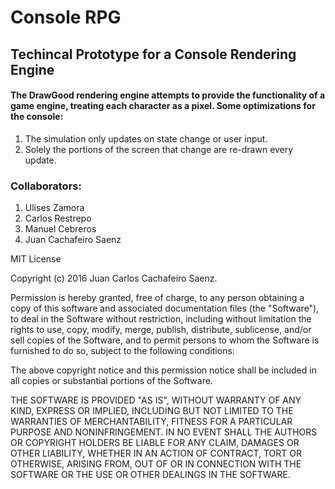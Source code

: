 # Console RPG

## Techincal Prototype for a Console Rendering Engine

#### The DrawGood rendering engine attempts to provide the functionality of a game engine, treating each character as a pixel. Some optimizations for the console:
1. The simulation only updates on state change or user input.
2. Solely the portions of the screen that change are re-drawn every update.

### Collaborators:

1. Ulises Zamora
2. Carlos Restrepo
3. Manuel Cebreros
4. Juan Cachafeiro Saenz

MIT License

Copyright (c) 2016 Juan Carlos Cachafeiro Saenz.

Permission is hereby granted, free of charge, to any person obtaining a copy
of this software and associated documentation files (the "Software"), to deal
in the Software without restriction, including without limitation the rights
to use, copy, modify, merge, publish, distribute, sublicense, and/or sell
copies of the Software, and to permit persons to whom the Software is
furnished to do so, subject to the following conditions:

The above copyright notice and this permission notice shall be included in all
copies or substantial portions of the Software.

THE SOFTWARE IS PROVIDED "AS IS", WITHOUT WARRANTY OF ANY KIND, EXPRESS OR
IMPLIED, INCLUDING BUT NOT LIMITED TO THE WARRANTIES OF MERCHANTABILITY,
FITNESS FOR A PARTICULAR PURPOSE AND NONINFRINGEMENT. IN NO EVENT SHALL THE
AUTHORS OR COPYRIGHT HOLDERS BE LIABLE FOR ANY CLAIM, DAMAGES OR OTHER
LIABILITY, WHETHER IN AN ACTION OF CONTRACT, TORT OR OTHERWISE, ARISING FROM,
OUT OF OR IN CONNECTION WITH THE SOFTWARE OR THE USE OR OTHER DEALINGS IN THE
SOFTWARE.
